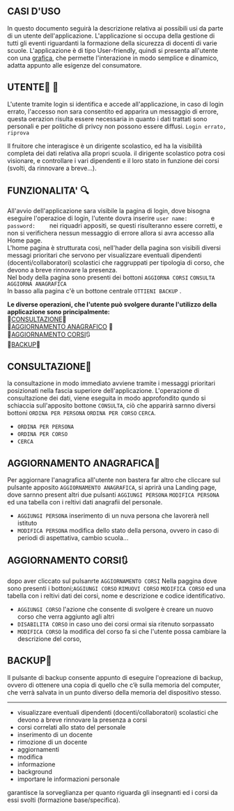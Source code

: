 
## **CASI D'USO**<br>
In questo documento seguirà la descrizione relativa ai possibili usi da parte di un utente dell'applicazione.
L'applicazione si occupa della gestione di tutti gli eventi riguardanti la formazione della sicurezza di docenti di varie scuole.
L'applicazione è di tipo User-friendly, quindi si presenta all'utente con una [grafica](Grafica.md), che permette l'interazione in modo semplice e dinamico, adatta appunto alle esigenze del consumatore.


## **UTENTE**:bust_in_silhouette: :closed_lock_with_key:<br>
L'utente tramite login si identifica e accede all'applicazione, in caso di login errato, l'accesso non sara consentito ed apparira un messaggio di errore, questa oerazion risulta essere necessaria in quanto i dati trattati sono personali e per politiche di privcy non possono essere diffusi.
`Login errato, riprova`

Il fruitore che interagisce è un dirigente scolastico, ed ha la visibilità completa dei dati relativa alla propri scuola.
il dirigente scolastico potra cosi visionare, e controllare i vari dipendenti e il loro stato in funzione dei corsi (svolti, da rinnovare a breve...).

## **FUNZIONALITA'** :mag:<br>
All'avvio dell'applicazione sara visibile la pagina di login, dove bisogna eseguire l'operazioe di login, l'utente dovra inserire `user name:       ` e `password:    ` nei riquadri appositi, se questi risulteranno essere corretti, e non si verifichera nessun messaggio di errore allora si avra accesso alla Home page.<br>
L'home pagina è strutturata cosi, nell'hader della pagina son visibili diversi messagi prioritari che servono per visualizzare eventuali dipendenti (docenti/collaboratori) scolastici che raggruppati per tipologia di corso, che devono a breve rinnovare la presenza.<br>
Nel body della pagina sono presenti dei bottoni `AGGIORNA CORSI` `CONSULTA` `AGGIORNA ANAGRAFICA`<br>
In basso alla pagina c'è un bottone centrale `OTTIENI BACKUP` .<br>

**Le diverse operazioni, che l'utente può svolgere durante l'utilizzo della applicazione sono principalmente:**<br>
:small_orange_diamond:[CONSULTAZIONE](#**CONSULTAZIONE**):book:<br>
:small_orange_diamond:[AGGIORNAMENTO ANAGRAFICO](#**AGGIORNAMENTO-ANAGRAFICO**) :calendar:<br>
:small_orange_diamond:[AGGIORNAMENTO CORSI](#**AGGIORNAMENTO-CORSI**):arrows_clockwise:<br>
:small_orange_diamond:[BACKUP](#**BACKUP**):floppy_disk:<br>

## **CONSULTAZIONE**:book:
la consultazione in modo immediato avviene tramite i messaggi prioritari posizionati nella fascia superiore dell'applicazione.
L'operazione di consultazione dei dati, viene eseguita in modo approfondito qundo si schiaccia sull'apposito bottone `CONSULTA`, ciò che apparirà sarnno diversi bottoni
`ORDINA PER PERSONA` `ORDINA PER CORSO` `CERCA`.<br>
* `ORDINA PER PERSONA`<br>
* `ORDINA PER CORSO` <br>
* `CERCA`<br>



## **AGGIORNAMENTO ANAGRAFICA**:calendar:
Per aggiornare l'anagrafica all'utente non bastera far altro che cliccare sul pulsante apposito `AGGIORNAMENTO ANAGRAFICA`, si aprirà una Landing page, dove sarnno present altri due pulsanti `AGGIUNGI PERSONA` `MODIFICA PERSONA` ed una tabella con i reltivi dati anagrafii del personale.<br>
* `AGGIUNGI PERSONA` inserimento di un nuva persona che lavorerà nell istituto <br>
* `MODIFICA PERSONA` modifica dello stato della persona, ovvero in caso di periodi di aspettativa, cambio scuola... <br>

## **AGGIORNAMENTO CORSI**:arrows_clockwise:
dopo aver cliccato sul pulsanrte `AGGIORNAMENTO CORSI` Nella paggina dove sono presenti i bottoni;`AGGIUNGI CORSO` `RIMUOVI CORSO` `MODIFICA CORSO` ed una tabella con i reltivi dati dei corsi, nome e descrizione e codice identificativo.<br>
* `AGGIUNGI CORSO` l'azione che consente di svolgere è creare un nuovo corso che verra aggiunto agli altri  <br>
* `DISABILITA CORSO` in caso uno dei corsi ormai sia ritenuto sorpassato <br>
* `MODIFICA CORSO` la modifica del corso fa si che l'utente possa cambiare la descrizione del corso, <br>


## **BACKUP**:floppy_disk:
Il pulsante di backup consente appunto di eseguire l'opreazione di backup, ovvero di ottenere una copia di quello che c’è sulla memoria del computer, che verrà salvata in un punto diverso della memoria del dispositivo stesso.
<br>


----------------------------------------------------------------------------------
* visualizzare eventuali dipendenti (docenti/collaboratori) scolastici che devono a breve rinnovare la presenza a corsi
* corsi correlati allo stato del personale 
* inserimento di un docente
* rimozione di un docente
* aggiornamenti
* modifica
* informazione
* background
* importare le informazioni personale

garantisce la sorveglianza per quanto riguarda gli insegnanti ed  i corsi da essi svolti (formazione base/specifica).

